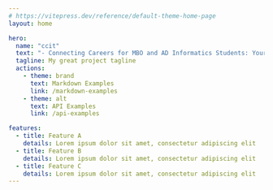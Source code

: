 ```yaml
---
# https://vitepress.dev/reference/default-theme-home-page
layout: home

hero:
  name: "ccit"
  text: "- Connecting Careers for MBO and AD Informatics Students: Your Path to Professional Success!"
  tagline: My great project tagline
  actions:
    - theme: brand
      text: Markdown Examples
      link: /markdown-examples
    - theme: alt
      text: API Examples
      link: /api-examples

features:
  - title: Feature A
    details: Lorem ipsum dolor sit amet, consectetur adipiscing elit
  - title: Feature B
    details: Lorem ipsum dolor sit amet, consectetur adipiscing elit
  - title: Feature C
    details: Lorem ipsum dolor sit amet, consectetur adipiscing elit
---
```


